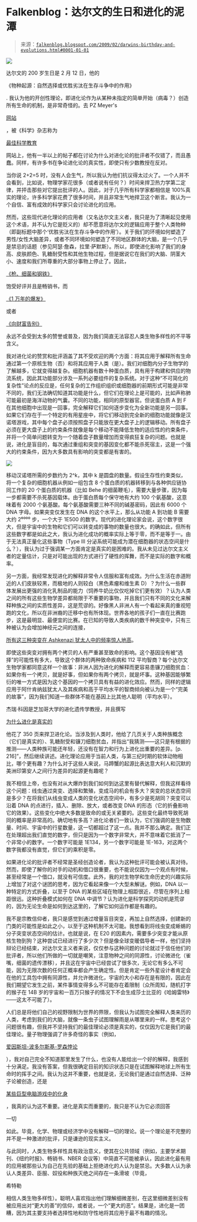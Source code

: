 <!--yml

分类：未分类

日期：2024-05-12 22:27:46

-->

# Falkenblog：达尔文的生日和进化的泥潭

> 来源：[`falkenblog.blogspot.com/2009/02/darwins-birthday-and-evolutions.html#0001-01-01`](http://falkenblog.blogspot.com/2009/02/darwins-birthday-and-evolutions.html#0001-01-01)

![](https://blogger.googleusercontent.com/img/b/R29vZ2xl/AVvXsEg3OIvMFLEyMVipwsBta9boQOXJ-wAZITkwzglaSVMJp5gE7PjBLVPVIiHDlbofBSMFMBKgBqXnNtqxwSOJ94bgnHLBLmz4zqWU0QlnJOby5PcBUdJnfHUpkUWJ91ikk1QBdbwMEA/s1600-h/darwin2.jpg)

达尔文的 200 岁生日是 2 月 12 日，他的

《物种起源：自然选择或优胜劣汰在生存斗争中的作用》

. 我认为他的开创性理论，即进化论作为从某种未指定的简单开始（病毒？）创造所有生命的机制，是非常奇怪的。去 PZ Meyer's

[网站](http://scienceblogs.com/pharyngula/)

，被《科学》杂志称为

[最佳科学教育](http://en.wikipedia.org/wiki/PZ_Myers)

网站上，他有一半以上的帖子都在讨论为什么对进化论的批评者不仅错了，而且愚蠢。同样，有许多书在争论进化论的真实性，即使只有少数教授在反对。 

当你说 2+2=5 时，没有人会生气，所以我认为他们抗议得太过火了。一个人并不会看到，比如说，物理学家花很多（或者说有任何？）时间来捍卫热力学第二定律，并抨击那些对它提出批评的人。因此，对于几乎所有科学家都相信是 100%真实的理论，许多科学家花费了很多时间，并且非常生气地捍卫这个断言。我认为一个自信、富有成效的科学家只会讨论进化的应用。 

然而，这些现代进化理论的应用者（又名达尔文主义者，我只是为了清晰起见使用这个术语，并不认为它是贬义的）却不愿意将达尔文的逻辑应用于整个人类物种（即副标题中那个‘优胜劣汰在生存斗争中的作用’）。关于我们的环境如何塑造了男性/女性大脑差异，或者不同环境如何塑造了不同地区群体的大脑，是一个几乎是禁忌的话题（参见阿瑟·詹森，拉里·萨默斯）。所以，即使进化影响了我们的身高、皮肤颜色、乳糖耐受性和其他生物过程，但是据说它在我们的大脑、阴茎大小、速度和我们所尊重的大部分事物上停止了。因此，

[《枪、细菌和钢铁》](http://www.amazon.com/Guns-Germs-Steel-Fates-Societies/dp/0393061310/ref=sr_1_1?ie=UTF8&s=books&qid=1234218976&sr=1-1)

饱受好评并且是畅销书，而

[《1 万年的爆发》](http://www.amazon.co.uk/000-Year-Explosion-Civilization-Accelerated/dp/0465002218)

或者

[《向财富告别》](http://www.amazon.com/Farewell-Alms-Economic-History-Princeton/dp/0691121354)

永远不会受到太多的赞誉或普及，因为我们简直无法容忍人类生物多样性的不平等含义。

我对进化论的赞赏和批评涵盖了其不受欢迎的两个方面：将其应用于解释所有生命通过第一个原核生物（否）和将其应用于人类（是）。我们对细胞内分子生物学的了解越多，它就变得越复杂。细胞机器有数十种蛋白质，具有用于构建和供应的物流系统，因此其功能部分涉及一系列必要组件的复杂系统。对于这种“不可简化的复杂性”论点的反应是，任何复杂的工作组织组织或细胞器的前期形式可能是非常不同的，我们无法确切知道其功能是什么，但它们在理论上是可能的，比如声称肺可能最初是海洋动物的气囊。不同的功能，相同的原型器官。但说蛋白质 A 到 F 在其他细胞中出现是一回事，完全解释它们如何逐步变化为全新功能是另一回事。如果它们存在于一个特定的有用星座中，将它们移动到完全新的细胞功能就像是汉诺塔游戏，其中每个盘子必须按照盘子只能放在更大盘子上的逻辑移动。所有盘子必须在更大盘子上的约束条件就像是每个移动不能降低生物的适应性的约束条件，并将一个简单问题转变为一个随着盘子数量增加而变得疯狂复杂的问题。也就是说，进化是盲目的，每次通过重组和突变的基因变化都不能杀死宿主，这是一个强大的约束条件，因为大多数具有影响的突变都是有害的。

![](https://blogger.googleusercontent.com/img/b/R29vZ2xl/AVvXsEhPkmu2s0eONxMgr_uIKce3rpsQtnItOtoUxDc25j0TxPduc62In_wKUeGjfXzT27opCKg58F-3DPbIO81Ii-HEu8xrySsO6MptBE-EpdYhu5gff5MJmU8vCzFZJL8BB863NVX0Hw/s1600-h/300px-Tower_of_Hanoi.jpeg)

移动汉诺塔所需的步数约为 2^k，其中 k 是圆盘的数量。假设生存性约束类似，将一个复杂的细胞机器从例如一组包含 8 个蛋白质的机器转移到与各种供应链协同工作的 20 个蛋白质的机器（比如 Behe 的细菌鞭毛），需要大量步骤，因为每一步都需要不杀死基因载体。由于蛋白质每个保守地有大约 100 个氨基酸，这意味着有 2000 个氨基酸。每个氨基酸需要三种不同的碱基密码，因此有 6000 个 DNA 字母。如果突变仅发生在 DNA 的这个水平上，那么从功能 A 到功能 B 需要大约 2⁶⁰⁰⁰ 步，一个大于 1E500 的数字。现代的进化理论家会说，这个数字很大，但是宇宙中的生物和它们可以转变成的事物的数量也很大。的确如此，但所有这些数字都是如此之大，我认为进化成功的概率实际上等于零，而不是等于一。由于无法真正量化这些事物（Type III 分泌系统可能成为潜在细胞器的状态空间是什么？），我认为过于强调某一方面肯定是真实的是困难的。我从未见过达尔文主义者的定量估计，只是对可能出现的方式进行了硬性的挥舞，而不是实际的数字和概率。

另一方面，我经常发现进化的解释非常令人信服和富有成效。为什么生活在赤道附近的人们皮肤较黑，而极地的人则较白（黑色素瘤和维生素 D）？为什么一些群体发展出更强的消化乳制品的能力（饲养牛奶比仅仅吃掉它们更有效）？认为人类之间的所有这些生物学差异都局限于不重要的事物，并且我们只有不同的文化来解释种族之间的实质性差异，这是荒谬的。好像黑人非洲人有一个看起来真的重视短跑的文化，所以在非洲裔的迁移中也有所体现。世界各地的孩子们一直在比赛跑步，这是最明显、最便宜的比赛。在已知的导致人类疾病的数千种突变中，只有三种被认为会增加神经元之间的连接，

[所有这三种突变在 Ashkenazi 犹太人中的频率惊人地高](http://www.jerrypournelle.com/archives2/archives2mail/mail264.html#smarts)。

即使这些突变对拥有两个拷贝的人有严重甚至致命的影响。这个基因没有被“选择”的可能性有多大，导致这个群体的两种致命疾病和 112 平均智商？每个达尔文生物学家都同意这样一个故事：非洲人因为进化的解释而更容易患镰刀细胞贫血：如果你有一个拷贝，就是好事，但如果你有两个拷贝，就是坏事。这种基因能够繁衍的唯一方式是因为这个基因的一个拷贝具有有益的进化效应。然而，同样的逻辑应用于阿什肯纳兹犹太人及其疾病和高于平均水平的智商倾向被认为是一个“完美的故事”，因为我们知道一些群体不能在基因上比其他人聪明（平均水平）。

杰瑞·科因是芝加哥大学的进化遗传学教授，并且撰写

[为什么进化是真实的](http://www.amazon.com/Why-Evolution-True-Jerry-Coyne/dp/0670020532/ref=sr_1_1?ie=UTF8&s=books&qid=1234219021&sr=1-1)

他花了 350 页来捍卫进化论。当涉及到人类时，他给了几页关于人类种族概念（它们是真实的）、乳糖耐受和镰刀细胞贫血，并指出“我猜测——这只是有根据的推测——人类种族可能还年轻，还没有在智力和行为上进化出重要的差异。[p. 216]”，然后继续讲述。进化理论应用于当前人类，与第三纪时期的软体动物相比，哪个更有趣？为什么对于这些人来说，马蹄蟹的起源比表达意大利人和沉默的美洲印第安人之间行为差异的起源更有趣呢？

我不相信上帝，也没有对从大爆炸到我们如何到达这里有替代解释，但我这样看待这个问题：线虫通过突变、选择和繁殖，变成马的机会有多大？突变的总状态空间是多少？在将我们从线虫变成人类的变化状态空间中，有多少是死胡同？突变可以沿着 DNA 的点进行，插入、删除、放大，或者改变 DNA 的形态（它的折叠影响它的效果）。这些变化中绝大多数是致命的或无关紧要的。这些变化最终导致死胡同的概率是非常高的。确切地有多高？进化论者们一致认为，它们强调的是生物数量、时间、宇宙中的行星数量，这一切都超过了这一点。我并不那么确定。我们正在处理超出我们直觉的数字，但只是因为一个数字非常大，并不意味着它抵消了一个非常小的数字。一个数字可能是 1E134，另一个数字可能是 1E-163，对这两个数字我都没有直觉，但它们的乘积是零。

如果进化论的批评者不经常是圣经创造论者，我认为这种批评可能会被认真对待。然而，即使了解你的对手的动机和借口很重要，也不能说仅因为一个观点有时候，甚至经常是一个借口，就没有可信度。此外，我的对生物学和生命历史的兴趣实际上增加了对这个谜团的思考，因为它看起来像一个大型未解谜。例如，DNA 以一种特定的方式折叠，以至于 DNA 的某些区域在物理上相距很近，尽管在序列上相距很远。这种折叠模式如何在 DNA 中调节？认为进化是科学探究的动机是荒谬的，因为无论生命是如何到达这里的，了解它如何运作都是有趣的。

我不是宗教信仰者，我只是感觉到通过增量盲目突变，再加上自然选择，创建新的门类的可能性是如此之小，以至于这种机制不太可能。我想看到将线虫变成蜥蜴的分子突变状态空间的估计。也就是说，在 E20 的因素内，需要多少突变才能从原核生物到狗？这种尝试已经进行了多少次？但是像全球变暖倡导者一样，他们坚持辩论已经结束，对达尔文主义者来说，仅仅参与这种问题的讨论就过于信任他们的批评者，所以他们所做的一切就是嘲笑，注意物种之间的同源性，讨论微进化（雀嘴，细菌的遗传漂移），并且这在宇宙中已经尝试了很多次，无论它有多么不可能，因为无限次数的任何正概率都会产生确定性。但是肯定一些外星设计者肯定会在他的工具包中拥有同源性，并允许微进化，宇宙的大小和存在是有限的，因此在我们期望它发生之前，某件事情变得多么不可能存在着限制（众所周知，随机打字的猴子在 14B 岁的宇宙和一百万只猴子的情况下不会生成莎士比亚的《哈姆雷特》——这太不可能了）。

人们总是将他们自己的视野限制为世界的界限，但我认为试图完全解释人类来历的人类，考虑到我们的大脑，就像一条虫子试图理解雨是从哪里来的一样。思考这个问题很有趣，但我并不坚持我们的最佳理论必须是真实的，仅仅因为它是我们的最佳理论。量子物理强调了许多奇怪的事实（例如，

[爱因斯坦-波多尔斯基-罗森悖论](http://en.wikipedia.org/wiki/EPR_paradox)

），我对自己完全不知道那里发生了什么，也没有人能给出一个好的解释，我感到十分满足。我没有答案，但我很确定目前的知识状态只是在试图解释地球上所有生命时的挥手之间。我认为这并不重要，也就是说，无论我们是通过自然选择、泛种子论被创造，还是

[某些巨型电脑游戏中的化身](http://www.nytimes.com/2007/08/14/science/14tier.html?_r=3&adxnnlx=1187089232-B3G%20zzuRmQOAyNEjTaQ3Yg&pagewanted=all&oref=slogin)

，我真的认为这不重要。进化是真实而重要的，我只是不认为它必须回答

一切

如此。毕竟，化学、物理或经济学中没有解释一切的理论。说一个理论是不完整的并不是一种激进的批评，只是谦逊的现实主义。

与此同时，人类生物多样性具有政治意义，使其在公共领域（例如，主要学术期刊、《纽约时报》、畅销书、NBER 会议等）中简直不可能被承认，因此进化最有用的应用被那些认为自己在先验的基础上拒绝进化的人认为是禁忌。大多数人认为承认人类差异、臣服、奴役和种族灭绝之间存在一条滑坡（毕竟，

希特勒

相信人类生物多样性）。聪明人喜欢指出他们理解细微差别，在这里细微差别没有被应用出对“更大的善”的信仰，或者说，一个“更大的恶”。结果是，进化是一团糟，因为其主要支持者选择性地和防守性地将其应用于最不有趣的情况。
